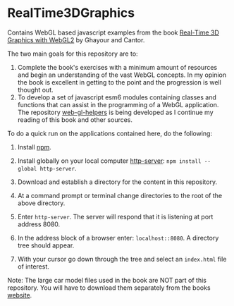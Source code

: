 # RealTime3DGraphics
Contains WebGL based javascript examples from the book [Real-Time 3D Graphics with WebGL2](https://www.oreilly.com/library/view/real-time-3d-graphics/9781788629690/) by Ghayour and Cantor.

The two main goals for this repository are to:

1. Complete the book's exercises with a minimum amount of resources and begin an understanding of the vast WebGL concepts.  In my opinion the book is excellent in getting to the point and the progression is well thought out.
2. To develop a set of javascript esm6 modules containing classes and functions that can assist in the programming of a WebGL application.  The repository [web-gl-helpers](https://github.com/deandevl/web-gl-helpers) is being developed as I continue my reading of this book and other sources.

To do a quick run on the applications contained here, do the following:

1. Install [npm](https://www.npmjs.com/).

2. Install globally on your local computer [http-server](https://www.npmjs.com/package/http-server): `npm install --global http-server`.

3. Download and establish a directory for the content in this repository.

4. At a command prompt or terminal change directories to the root of the above directory.

5. Enter `http-server`. The server will respond that it is listening at port address 8080.

6. In the address block of a browser enter: `localhost::8080`. A directory tree should appear.

7. With your cursor go down through the tree and select an `index.html` file of interest.

   

Note: The large car model files used in the book are NOT part of this repository.  You will have to download them separately from the books [website](https://www.oreilly.com/library/view/real-time-3d-graphics/9781788629690/).
